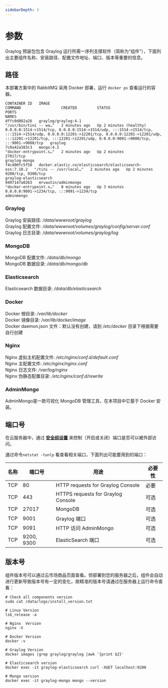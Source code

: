 ```yaml
---
sidebarDepth: 3
---
```


# 参数

Graylog 预装包包含 Graylog 运行所需一序列支撑软件（简称为“组件”），下面列出主要组件名称、安装路径、配置文件地址、端口、版本等重要的信息。

## 路径

本部署方案中的 RabbitMQ 采用 Docker 部署，运行 `docker ps` 查看运行的容器。  

```
CONTAINER ID   IMAGE                                                      COMMAND                  CREATED         STATUS                   PORTS                                                                                                                                                                                                                           NAMES
dffc0d802a26   graylog/graylog:4.1                                        "/usr/bin/tini -- wa…"   2 minutes ago   Up 2 minutes (healthy)   0.0.0.0:1514->1514/tcp, 0.0.0.0:1514->1514/udp, :::1514->1514/tcp, :::1514->1514/udp, 0.0.0.0:12201->12201/tcp, 0.0.0.0:12201->12201/udp, :::12201->12201/tcp, :::12201->12201/udp, 0.0.0.0:9001->9000/tcp, :::9001->9000/tcp   graylog
7c0a42a383c3   mongo:4.2                                                  "docker-entrypoint.s…"   2 minutes ago   Up 2 minutes             27017/tcp                                                                                                                                                                                                                       graylog-mongo
f4cd00fc5f58   docker.elastic.co/elasticsearch/elasticsearch-oss:7.10.2   "/tini -- /usr/local…"   2 minutes ago   Up 2 minutes             9200/tcp, 9300/tcp                                                                                                                                                                                                              graylog-elasticsearch
9497147a0263   mrvautin/adminmongo                                        "docker-entrypoint.s…"   8 minutes ago   Up 3 minutes             0.0.0.0:9091->1234/tcp, :::9091->1234/tcp                                                                                                                                                                                       adminmongo
```

### Graylog

Graylog 安装路径: */data/wwwroot/graylog*  
Graylog 配置文件: */data/wwwroot/volumes/graylog/config/server.conf*  
Graylog 日志目录: */data/wwwroot/volumes/graylog/log*  

### MongoDB

MongoDB 配置文件: */data/db/mongo*  
MongoDB 数据目录: */data/db/mongo/db*  

### Elasticsearch

Elasticsearch 数据目录: */data/db/elasticsearch*  

### Docker

Docker 根目录: */var/lib/docker*  
Docker 镜像目录: */var/lib/docker/image*   
Docker daemon.json 文件：默认没有创建，请到 */etc/docker* 目录下根据需要自行创建   

### Nginx

Nginx 虚拟主机配置文件: */etc/nginx/conf.d/default.conf*    
Nginx 主配置文件: */etc/nginx/nginx.conf*   
Nginx 日志文件: */var/log/nginx*  
Nginx 伪静态配置目录: */etc/nginx/conf.d/rewrite* 

### AdminMongo

AdminMongo是一款可视化 MongoDB 管理工具，在本项目中它基于 Docker 安装。

## 端口号

在云服务器中，通过 **[安全组设置](https://support.websoft9.com/docs/faq/zh/tech-instance.html)** 来控制（开启或关闭）端口是否可以被外部访问。 

通过命令`netstat -tunlp` 看查看相关端口，下面列出可能要用到的端口：

| 名称 | 端口号 | 用途 |  必要性 |
| --- | --- | --- | --- |
| TCP | 80 | HTTP requests for Graylog Console| 必要 |
| TCP | 443 | HTTPS requests for Graylog Console | 可选 |
| TCP | 27017 | MongoDB | 可选 |
| TCP | 9001 | Graylog 端口 | 可选 |
| TCP | 9091 | HTTP 访问 AdminMongo | 可选 |
| TCP | 9200, 9300 | ElasticSearch 端口 | 可选 |

## 版本号

组件版本号可以通过云市场商品页面查看。但部署到您的服务器之后，组件会自动进行更新导致版本号有一定的变化，故精准的版本号请通过在服务器上运行命令查看：

```shell
# Check all components version
sudo cat /data/logs/install_version.txt

# Linux Version
lsb_release -a

# Nginx  Version
nginx -V

# Docker Version
docker -v

# Graylog Version
docker images |grep graylog/graylog |awk '{print $2}'

# Elasticsearch version
docker exec -it graylog-elasticsearch curl -XGET localhost:9200

# Mongo version
docker exec -it graylog-mongo mongo --version
```
